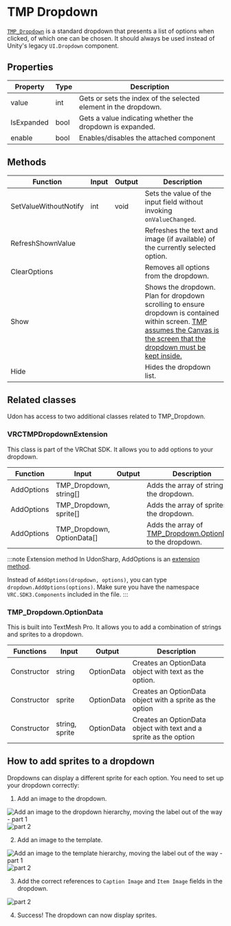 # TMP Dropdown

[`TMP_Dropdown`](https://docs.unity3d.com/Packages/com.unity.textmeshpro@4.0/api/TMPro.TMP_Dropdown.html) is a standard dropdown that presents a list of options when clicked, of which one can be chosen. It should always be used instead of Unity's legacy `UI.Dropdown` component.

## Properties 

| Property | Type | Description |
|----------|------|-------------|
| value    | int  | Gets or sets the index of the selected element in the dropdown. |
| IsExpanded| bool | Gets a value indicating whether the dropdown is expanded. |
| enable| bool | Enables/disables the attached component |

## Methods

| Function              | Input        | Output | Description                                                                                                                                                                                                                                                           |
| --------------------- | ------------ | ------ | --------------------------------------------------------------------------------------------------------------------------------------------------------------------------------------------------------------------------------------------------------------------- |
| SetValueWithoutNotify | int          | void   | Sets the value of the input field without invoking `onValueChanged`.                                                                                                                                                                                                  |
| RefreshShownValue     |              |        | Refreshes the text and image (if available) of the currently selected option.                                                                                                                                                                                         |
| ClearOptions          |              |        | Removes all options from the dropdown.                                                                                                                                                                                                                                |
| Show                  |              |        | Shows the dropdown. Plan for dropdown scrolling to ensure dropdown is contained within screen. [TMP assumes the Canvas is the screen that the dropdown must be kept inside.](https://docs.unity3d.com/Packages/com.unity.textmeshpro@2.0/api/TMPro.TMP_Dropdown.html) |
| Hide                  |              |        | Hides the dropdown list.                                                                                                                                                                                                                                              |

## Related classes

Udon has access to two additional classes related to TMP_Dropdown. 

### VRCTMPDropdownExtension
This class is part of the VRChat SDK. It allows you to add options to your dropdown.

| Function   | Input                           | Output | Description                                                                              |
| ---------- | ------------------------------- | ------ | ---------------------------------------------------------------------------------------- |
| AddOptions | TMP_Dropdown,<br/> string[]     |        | Adds the array of strings to the dropdown.                                               |
| AddOptions | TMP_Dropdown,<br/> sprite[]     |        | Adds the array of sprites to the dropdown.                                               |
| AddOptions | TMP_Dropdown,<br/> OptionData[] |        | Adds the array of [TMP_Dropdown.OptionData](tmp_dropdown#vrcoptiondata) to the dropdown. |

:::note Extension method
In UdonSharp, AddOptions is an [extension method](https://learn.microsoft.com/en-us/dotnet/csharp/programming-guide/classes-and-structs/extension-methods).

Instead of `AddOptions(dropdown, options)`, you can type `dropdown.AddOptions(options)`. Make sure you have the namespace `VRC.SDK3.Components` included in the file.
:::
### TMP_Dropdown.OptionData
This is built into TextMesh Pro. It allows you to add a combination of strings and sprites to a dropdown. 

| Functions  | Input | Output | Description|
|------------|-------|--------|------------|
| Constructor| string |OptionData| Creates an OptionData object with text as the option. |
| Constructor| sprite|OptionData| Creates an OptionData object with a sprite as the option |
| Constructor| string, sprite |OptionData| Creates an OptionData object with text and a sprite as the option |

## How to add sprites to a dropdown

Dropdowns can display a different sprite for each option. You need to set up your dropdown correctly:

1. Add an image to the dropdown.

![Add an image to the dropdown hierarchy, moving the label out of the way - part 1](/img/worlds/components/VRC_DropdownAddLabelScene.png)
![part 2](/img/worlds/components/VRC_DropdownAddLabelHierarchie.png)

2. Add an image to the template.

![Add an image to the template hierarchy, moving the label out of the way - part 1](/img/worlds/components/VRC_DropdownAddLabelTemplateScene.png)
![part 2](/img/worlds/components/VRC_DropdownAddLabelTemplateHierarchie.png)

3. Add the correct references to `Caption Image` and `Item Image` fields in the dropdown.

![part 2](/img/worlds/components/VRC_DropdownAddLabelInspector.png)

4. Success! The dropdown can now display sprites.
